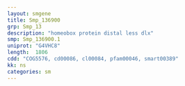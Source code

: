 ```yaml
---
layout: smgene
title: Smp_136900
grp: Smp_13
description: "homeobox protein distal less dlx"
smp: Smp_136900.1
uniprot: "G4VHC8"
length:  1806
cdd: "COG5576, cd00086, cl00084, pfam00046, smart00389"
kk: ns
categories: sm
---
```

